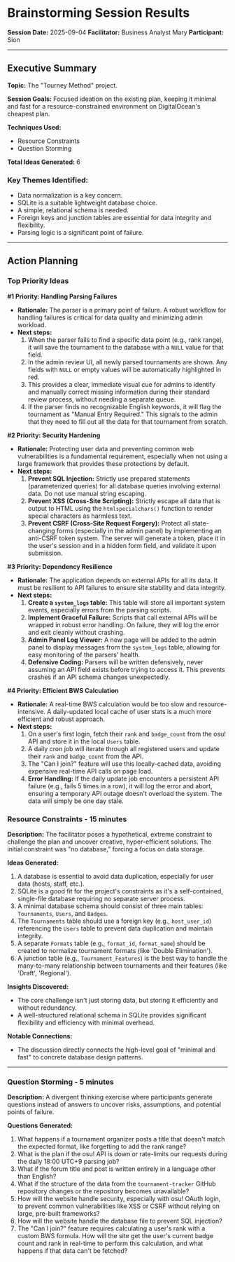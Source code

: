 # Brainstorming Session Results

**Session Date:** 2025-09-04
**Facilitator:** Business Analyst Mary
**Participant:** Sion

---

## Executive Summary

**Topic:** The "Tourney Method" project.

**Session Goals:** Focused ideation on the existing plan, keeping it minimal and fast for a resource-constrained environment on DigitalOcean's cheapest plan.

**Techniques Used:** 
- Resource Constraints
- Question Storming

**Total Ideas Generated:** 6

### Key Themes Identified:
- Data normalization is a key concern.
- SQLite is a suitable lightweight database choice.
- A simple, relational schema is needed.
- Foreign keys and junction tables are essential for data integrity and flexibility.
- Parsing logic is a significant point of failure.

---

## Action Planning

### Top Priority Ideas

**#1 Priority: Handling Parsing Failures**
- **Rationale:** The parser is a primary point of failure. A robust workflow for handling failures is critical for data quality and minimizing admin workload.
- **Next steps:**
  1. When the parser fails to find a specific data point (e.g., rank range), it will save the tournament to the database with a `NULL` value for that field.
  2. In the admin review UI, all newly parsed tournaments are shown. Any fields with `NULL` or empty values will be automatically highlighted in red.
  3. This provides a clear, immediate visual cue for admins to identify and manually correct missing information during their standard review process, without needing a separate queue.
  4. If the parser finds no recognizable English keywords, it will flag the tournament as "Manual Entry Required." This signals to the admin that they need to fill out all the data for that tournament from scratch.

**#2 Priority: Security Hardening**
- **Rationale:** Protecting user data and preventing common web vulnerabilities is a fundamental requirement, especially when not using a large framework that provides these protections by default.
- **Next steps:**
  1. **Prevent SQL Injection:** Strictly use prepared statements (parameterized queries) for all database queries involving external data. Do not use manual string escaping.
  2. **Prevent XSS (Cross-Site Scripting):** Strictly escape all data that is output to HTML using the `htmlspecialchars()` function to render special characters as harmless text.
  3. **Prevent CSRF (Cross-Site Request Forgery):** Protect all state-changing forms (especially in the admin panel) by implementing an anti-CSRF token system. The server will generate a token, place it in the user's session and in a hidden form field, and validate it upon submission.

**#3 Priority: Dependency Resilience**
- **Rationale:** The application depends on external APIs for all its data. It must be resilient to API failures to ensure site stability and data integrity.
- **Next steps:**
  1. **Create a `system_logs` table:** This table will store all important system events, especially errors from the parsing scripts.
  2. **Implement Graceful Failure:** Scripts that call external APIs will be wrapped in robust error handling. On failure, they will log the error and exit cleanly without crashing.
  3. **Admin Panel Log Viewer:** A new page will be added to the admin panel to display messages from the `system_logs` table, allowing for easy monitoring of the parsers' health.
  4. **Defensive Coding:** Parsers will be written defensively, never assuming an API field exists before trying to access it. This prevents crashes if an API schema changes unexpectedly.

**#4 Priority: Efficient BWS Calculation**
- **Rationale:** A real-time BWS calculation would be too slow and resource-intensive. A daily-updated local cache of user stats is a much more efficient and robust approach.
- **Next steps:**
  1. On a user's first login, fetch their `rank` and `badge_count` from the osu! API and store it in the local `Users` table.
  2. A daily cron job will iterate through all registered users and update their `rank` and `badge_count` from the API.
  3. The "Can I join?" feature will use this locally-cached data, avoiding expensive real-time API calls on page load.
  4. **Error Handling:** If the daily update job encounters a persistent API failure (e.g., fails 5 times in a row), it will log the error and abort, ensuring a temporary API outage doesn't overload the system. The data will simply be one day stale.

### Resource Constraints - 15 minutes

**Description:** The facilitator poses a hypothetical, extreme constraint to challenge the plan and uncover creative, hyper-efficient solutions. The initial constraint was "no database," forcing a focus on data storage.

**Ideas Generated:**
1. A database is essential to avoid data duplication, especially for user data (hosts, staff, etc.).
2. SQLite is a good fit for the project's constraints as it's a self-contained, single-file database requiring no separate server process.
3. A minimal database schema should consist of three main tables: `Tournaments`, `Users`, and `Badges`.
4. The `Tournaments` table should use a foreign key (e.g., `host_user_id`) referencing the `Users` table to prevent data duplication and maintain integrity.
5. A separate `Formats` table (e.g., `format_id`, `format_name`) should be created to normalize tournament formats (like 'Double Elimination').
6. A junction table (e.g., `Tournament_Features`) is the best way to handle the many-to-many relationship between tournaments and their features (like 'Draft', 'Regional').

**Insights Discovered:**
- The core challenge isn't just storing data, but storing it efficiently and without redundancy.
- A well-structured relational schema in SQLite provides significant flexibility and efficiency with minimal overhead.

**Notable Connections:**
- The discussion directly connects the high-level goal of "minimal and fast" to concrete database design patterns.

---

### Question Storming - 5 minutes

**Description:** A divergent thinking exercise where participants generate questions instead of answers to uncover risks, assumptions, and potential points of failure.

**Questions Generated:**
1. What happens if a tournament organizer posts a title that doesn't match the expected format, like forgetting to add the rank range?
2. What is the plan if the osu! API is down or rate-limits our requests during the daily 18:00 UTC+9 parsing job?
3. What if the forum title and post is written entirely in a language other than English?
4. What if the structure of the data from the `tournament-tracker` GitHub repository changes or the repository becomes unavailable?
5. How will the website handle security, especially with osu! OAuth login, to prevent common vulnerabilities like XSS or CSRF without relying on large, pre-built frameworks?
6. How will the website handle the database file to prevent SQL injection?
7. The "Can I join?" feature requires calculating a user's rank with a custom BWS formula. How will the site get the user's current badge count and rank in real-time to perform this calculation, and what happens if that data can't be fetched?
